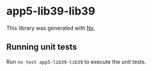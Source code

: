 # app5-lib39-lib39

This library was generated with [Nx](https://nx.dev).

## Running unit tests

Run `nx test app5-lib39-lib39` to execute the unit tests.
